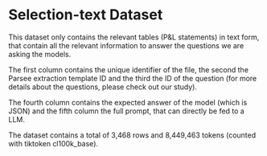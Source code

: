 # Selection-text Dataset

This dataset only contains the relevant tables (P&L statements) in text form, that contain all the relevant information to answer the questions we are asking the models.

The first column contains the unique identifier of the file, the second the Parsee extraction template ID and the third the ID of the question (for more details about the questions, please check out our study).

The fourth column contains the expected answer of the model (which is JSON) and the fifth column the full prompt, that can directly be fed to a LLM.

The dataset contains a total of 3,468 rows and 8,449,463 tokens (counted with tiktoken cl100k_base).

